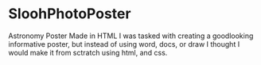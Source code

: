 # SloohPhotoPoster
Astronomy Poster Made in HTML
I was tasked with creating a goodlooking informative poster, but instead of using word, docs, or draw I thought I would make it from sctratch using html, and css. 
